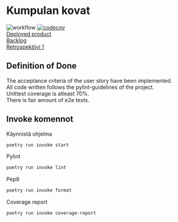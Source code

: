 # Kumpulan kovat
![workflow](https://github.com/opturtio/Kumpulan-Kovat/actions/workflows/main.yml/badge.svg)
[![codecov](https://codecov.io/gh/opturtio/Kumpulan-Kovat/branch/main/graph/badge.svg)](https://codecov.io/gh/opturtio/Kumpulan-Kovat)  
[Deployed product](https://bibtex-generator.fly.dev/)\
[Backlog](https://docs.google.com/spreadsheets/d/1yvGNC3GYo8Uez8AEf1WDs8b2HU5dlRqFfppQ7lEhM3Y/edit?usp=sharing)  
[Retrospektiivi 1](/documents/RETRO.md)
## Definition of Done

The acceptance criteria of the user story have been implemented.\
All code written follows the pylint-guidelines of the project.\
Unittest coverage is atleast 70%.\
There is fair amount of e2e tests.

## Invoke komennot

Käynnistä ohjelma
```bash
poetry run invoke start
```

Pylint
```bash
poetry run invoke lint
```

Pep8
```bash
poetry run invoke format
```

Coverage report
```bash
poetry run invoke coverage-report
```
